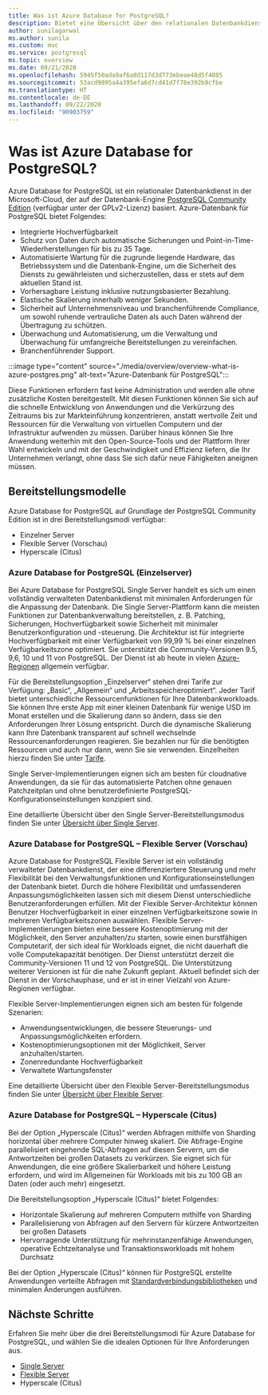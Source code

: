 ```yaml
---
title: Was ist Azure Database for PostgreSQL?
description: Bietet eine Übersicht über den relationalen Datenbankdienst Azure Database for PostgreSQL im Kontext von Flexible Server.
author: sunilagarwal
ms.author: sunila
ms.custom: mvc
ms.service: postgresql
ms.topic: overview
ms.date: 09/21/2020
ms.openlocfilehash: 5945f50ada9af6a8d117d3d773ebeae48d5f4085
ms.sourcegitcommit: 53acd9895a4a395efa6d7cd41d7f78e392b9cfbe
ms.translationtype: HT
ms.contentlocale: de-DE
ms.lasthandoff: 09/22/2020
ms.locfileid: "90903759"
---
```

# <a name="what-is-azure-database-for-postgresql"></a>Was ist Azure Database for PostgreSQL?

Azure Database for PostgreSQL ist ein relationaler Datenbankdienst in der Microsoft-Cloud, der auf der Datenbank-Engine [PostgreSQL Community Edition](https://www.postgresql.org/) (verfügbar unter der GPLv2-Lizenz) basiert. Azure-Datenbank für PostgreSQL bietet Folgendes:

- Integrierte Hochverfügbarkeit
- Schutz von Daten durch automatische Sicherungen und Point-in-Time-Wiederherstellungen für bis zu 35 Tage.
- Automatisierte Wartung für die zugrunde liegende Hardware, das Betriebssystem und die Datenbank-Engine, um die Sicherheit des Diensts zu gewährleisten und sicherzustellen, dass er stets auf dem aktuellen Stand ist.
- Vorhersagbare Leistung inklusive nutzungsbasierter Bezahlung.
- Elastische Skalierung innerhalb weniger Sekunden.
- Sicherheit auf Unternehmensniveau und branchenführende Compliance, um sowohl ruhende vertrauliche Daten als auch Daten während der Übertragung zu schützen.
- Überwachung und Automatisierung, um die Verwaltung und Überwachung für umfangreiche Bereitstellungen zu vereinfachen.
- Branchenführender Support.

 :::image type="content" source="./media/overview/overview-what-is-azure-postgres.png" alt-text="Azure-Datenbank für PostgreSQL":::

Diese Funktionen erfordern fast keine Administration und werden alle ohne zusätzliche Kosten bereitgestellt. Mit diesen Funktionen können Sie sich auf die schnelle Entwicklung von Anwendungen und die Verkürzung des Zeitraums bis zur Markteinführung konzentrieren, anstatt wertvolle Zeit und Ressourcen für die Verwaltung von virtuellen Computern und der Infrastruktur aufwenden zu müssen. Darüber hinaus können Sie Ihre Anwendung weiterhin mit den Open-Source-Tools und der Plattform Ihrer Wahl entwickeln und mit der Geschwindigkeit und Effizienz liefern, die Ihr Unternehmen verlangt, ohne dass Sie sich dafür neue Fähigkeiten aneignen müssen.

## <a name="deployment-models"></a>Bereitstellungsmodelle

Azure Database for PostgreSQL auf Grundlage der PostgreSQL Community Edition ist in drei Bereitstellungsmodi verfügbar:

- Einzelner Server
- Flexible Server (Vorschau)
- Hyperscale (Citus)

### <a name="azure-database-for-postgresql---single-server"></a>Azure Database for PostgreSQL (Einzelserver)

Bei Azure Database for PostgreSQL Single Server handelt es sich um einen vollständig verwalteten Datenbankdienst mit minimalen Anforderungen für die Anpassung der Datenbank. Die Single Server-Plattform kann die meisten Funktionen zur Datenbankverwaltung bereitstellen, z. B. Patching, Sicherungen, Hochverfügbarkeit sowie Sicherheit mit minimaler Benutzerkonfiguration und -steuerung. Die Architektur ist für integrierte Hochverfügbarkeit mit einer Verfügbarkeit von 99,99 % bei einer einzelnen Verfügbarkeitszone optimiert. Sie unterstützt die Community-Versionen 9.5, 9,6, 10 und 11 von PostgreSQL. Der Dienst ist ab heute in vielen [Azure-Regionen](https://azure.microsoft.com/global-infrastructure/services/) allgemein verfügbar.

Für die Bereitstellungsoption „Einzelserver“ stehen drei Tarife zur Verfügung: „Basic“, „Allgemein“ und „Arbeitsspeicheroptimiert“. Jeder Tarif bietet unterschiedliche Ressourcenfunktionen für Ihre Datenbankworkloads. Sie können Ihre erste App mit einer kleinen Datenbank für wenige USD im Monat erstellen und die Skalierung dann so ändern, dass sie den Anforderungen Ihrer Lösung entspricht. Durch die dynamische Skalierung kann Ihre Datenbank transparent auf schnell wechselnde Ressourcenanforderungen reagieren. Sie bezahlen nur für die benötigten Ressourcen und auch nur dann, wenn Sie sie verwenden. Einzelheiten hierzu finden Sie unter [Tarife](https://docs.microsoft.com/azure/postgresql/concepts-pricing-tiers).

Single Server-Implementierungen eignen sich am besten für cloudnative Anwendungen, da sie für das automatisierte Patchen ohne genauen Patchzeitplan und ohne benutzerdefinierte PostgreSQL-Konfigurationseinstellungen konzipiert sind.

Eine detaillierte Übersicht über den Single Server-Bereitstellungsmodus finden Sie unter [Übersicht über Single Server](./overview-single-server.md).

### <a name="azure-database-for-postgresql---flexible-server-preview"></a>Azure Database for PostgreSQL – Flexible Server (Vorschau)

Azure Database for PostgreSQL Flexible Server ist ein vollständig verwalteter Datenbankdienst, der eine differenziertere Steuerung und mehr Flexibilität bei den Verwaltungsfunktionen und Konfigurationseinstellungen der Datenbank bietet. Durch die höhere Flexibilität und umfassenderen Anpassungsmöglichkeiten lassen sich mit diesem Dienst unterschiedliche Benutzeranforderungen erfüllen. Mit der Flexible Server-Architektur können Benutzer Hochverfügbarkeit in einer einzelnen Verfügbarkeitszone sowie in mehreren Verfügbarkeitszonen auswählen. Flexible Server-Implementierungen bieten eine bessere Kostenoptimierung mit der Möglichkeit, den Server anzuhalten/zu starten, sowie einen burstfähigen Computetarif, der sich ideal für Workloads eignet, die nicht dauerhaft die volle Computekapazität benötigen. Der Dienst unterstützt derzeit die Community-Versionen 11 und 12 von PostgreSQL. Die Unterstützung weiterer Versionen ist für die nahe Zukunft geplant. Aktuell befindet sich der Dienst in der Vorschauphase, und er ist in einer Vielzahl von Azure-Regionen verfügbar.

Flexible Server-Implementierungen eignen sich am besten für folgende Szenarien:

- Anwendungsentwicklungen, die bessere Steuerungs- und Anpassungsmöglichkeiten erfordern.
- Kostenoptimierungsoptionen mit der Möglichkeit, Server anzuhalten/starten.
- Zonenredundante Hochverfügbarkeit
- Verwaltete Wartungsfenster
  
Eine detaillierte Übersicht über den Flexible Server-Bereitstellungsmodus finden Sie unter [Übersicht über Flexible Server](./flexible-server/overview.md).

### <a name="azure-database-for-postgresql--hyperscale-citus"></a>Azure Database for PostgreSQL – Hyperscale (Citus)

Bei der Option „Hyperscale (Citus)“ werden Abfragen mithilfe von Sharding horizontal über mehrere Computer hinweg skaliert. Die Abfrage-Engine parallelisiert eingehende SQL-Abfragen auf diesen Servern, um die Antwortzeiten bei großen Datasets zu verkürzen. Sie eignet sich für Anwendungen, die eine größere Skalierbarkeit und höhere Leistung erfordern, und wird im Allgemeinen für Workloads mit bis zu 100 GB an Daten (oder auch mehr) eingesetzt.

Die Bereitstellungsoption „Hyperscale (Citus)“ bietet Folgendes:

- Horizontale Skalierung auf mehreren Computern mithilfe von Sharding
- Parallelisierung von Abfragen auf den Servern für kürzere Antwortzeiten bei großen Datasets
- Hervorragende Unterstützung für mehrinstanzenfähige Anwendungen, operative Echtzeitanalyse und Transaktionsworkloads mit hohem Durchsatz
  
Bei der Option „Hyperscale (Citus)“ können für PostgreSQL erstellte Anwendungen verteilte Abfragen mit [Standardverbindungsbibliotheken](https://docs.microsoft.com/azure/postgresql/concepts-connection-libraries) und minimalen Änderungen ausführen.

## <a name="next-steps"></a>Nächste Schritte

Erfahren Sie mehr über die drei Bereitstellungsmodi für Azure Database for PostgreSQL, und wählen Sie die idealen Optionen für Ihre Anforderungen aus.

- [Single Server](./overview-single-server.md)
- [Flexible Server](./flexible-server/overview.md)
- Hyperscale (Citus)
